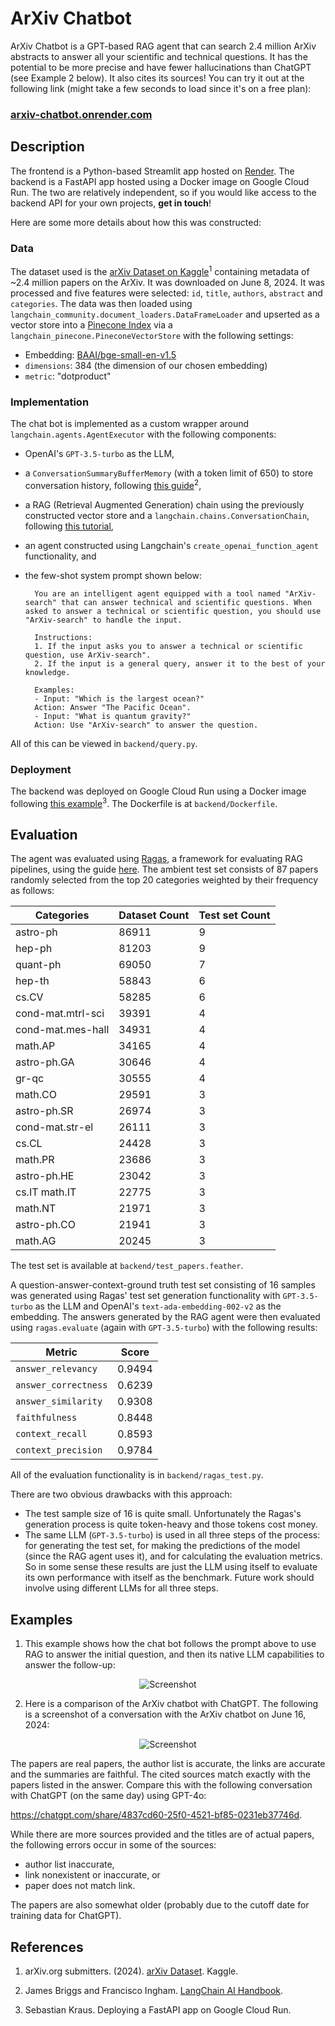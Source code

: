 # ArXiv Chatbot

ArXiv Chatbot is a GPT-based RAG agent that can search 2.4 million ArXiv abstracts to answer all your scientific and technical questions. It has the potential to be more precise and have fewer hallucinations than ChatGPT (see Example 2 below). It also cites its sources! You can try it out at the following link (might take a few seconds to load since it's on  a free plan):

### [arxiv-chatbot.onrender.com](https://arxiv-chatbot.onrender.com/)


## Description

The frontend is a Python-based Streamlit app hosted on [Render](https://render.com/). The backend is a FastAPI app hosted using a Docker image on Google Cloud Run. The two are relatively independent, so if you would like access to the backend API for your own projects, **get in touch**!

Here are some more details about how this was constructed:

### Data

The dataset used is the [arXiv Dataset on Kaggle](https://www.kaggle.com/datasets/Cornell-University/arxiv/data)$^1$ containing metadata of ~2.4 million papers on the ArXiv. It was downloaded on June 8, 2024. It was processed and five features were selected: `id`, `title`, `authors`, `abstract` and `categories`. The data was then loaded using `langchain_community.document_loaders.DataFrameLoader` and upserted as a vector store into a [Pinecone Index](https://app.pinecone.io/) via a `langchain_pinecone.PineconeVectorStore` with the following settings:
* Embedding: [BAAI/bge-small-en-v1.5](https://huggingface.co/BAAI/bge-small-en-v1.5)
* `dimensions`: 384 (the dimension of our chosen embedding)
* `metric`: "dotproduct"

### Implementation

The chat bot is implemented as a custom wrapper around `langchain.agents.AgentExecutor` with the following components:
* OpenAI's `GPT-3.5-turbo` as the LLM,
* a `ConversationSummaryBufferMemory` (with a token limit of 650) to store conversation history, following [this guide](https://www.pinecone.io/learn/series/langchain/langchain-conversational-memory/)$^2$,
* a RAG (Retrieval Augmented Generation) chain using the previously constructed vector store and a `langchain.chains.ConversationChain`, following [this tutorial](https://python.langchain.com/v0.2/docs/tutorials/rag/#retrieval-and-generation-generate),
* an agent constructed using Langchain's `create_openai_function_agent` functionality, and
* the few-shot system prompt shown below:
        
        You are an intelligent agent equipped with a tool named "ArXiv-search" that can answer technical and scientific questions. When asked to answer a technical or scientific question, you should use "ArXiv-search" to handle the input.

        Instructions:
        1. If the input asks you to answer a technical or scientific question, use ArXiv-search".
        2. If the input is a general query, answer it to the best of your knowledge.

        Examples:
        - Input: "Which is the largest ocean?"
        Action: Answer "The Pacific Ocean".
        - Input: "What is quantum gravity?"
        Action: Use "ArXiv-search" to answer the question.

All of this can be viewed in `backend/query.py`.

### Deployment
The backend was deployed on Google Cloud Run using a Docker image following [this example](https://github.com/sekR4/FastAPI-on-Google-Cloud-Run)$^3$. The Dockerfile is at `backend/Dockerfile`.


## Evaluation

The agent was evaluated using [Ragas](https://docs.ragas.io/en/stable/index.html), a framework for evaluating RAG pipelines, using the guide [here](https://docs.ragas.io/en/stable/getstarted/index.html). The ambient test set consists of 87 papers randomly selected from the top 20 categories weighted by their frequency as follows:

| Categories | Dataset Count | Test set Count |
| --- | --- | --- |
| astro-ph | 86911 | 9 |
| hep-ph | 81203 | 9 |
| quant-ph | 69050 | 7 |
| hep-th | 58843 | 6 |
| cs.CV | 58285 | 6 |
| cond-mat.mtrl-sci | 39391 | 4 |
| cond-mat.mes-hall | 34931 | 4 |
| math.AP | 34165 | 4 |
| astro-ph.GA | 30646 | 4 |
| gr-qc | 30555 | 4 |
| math.CO | 29591 | 3 |
| astro-ph.SR | 26974 | 3 |
| cond-mat.str-el | 26111 | 3 |
| cs.CL | 24428 | 3 |
| math.PR | 23686 | 3 |
| astro-ph.HE | 23042 | 3 |
| cs.IT math.IT | 22775 | 3 |
| math.NT | 21971 | 3 |
| astro-ph.CO | 21941 | 3 |
| math.AG | 20245 | 3 |

The test set is available at `backend/test_papers.feather`.

A question-answer-context-ground truth test set consisting of 16 samples was generated using Ragas' test set generation functionality with `GPT-3.5-turbo` as the LLM and OpenAI's `text-ada-embedding-002-v2` as the embedding. The answers generated by the RAG agent were then evaluated using `ragas.evaluate` (again with `GPT-3.5-turbo`) with the following results:

<center>

| **Metric**           | **Score** |
|----------------------|-----------|
| `answer_relevancy`   | 0.9494    |
| `answer_correctness` | 0.6239    |
| `answer_similarity`  | 0.9308    |
| `faithfulness`       | 0.8448    |
| `context_recall`     | 0.8593    |
| `context_precision`  | 0.9784    |

</center>

All of the evaluation functionality is in `backend/ragas_test.py`.

There are two obvious drawbacks with this approach:
* The test sample size of 16 is quite small. Unfortunately the Ragas's generation process is quite token-heavy and those tokens cost money.
* The same LLM (`GPT-3.5-turbo`) is used in all three steps of the process: for generating the test set, for making the predictions of the model (since the RAG agent uses it), and for calculating the evaluation metrics. So in some sense these results are just the LLM using itself to evaluate its own performance with itself as the benchmark. Future work should involve using different LLMs for all three steps.

## Examples

1. This example shows how the chat bot follows the prompt above to use RAG to answer the initial question, and then its native LLM capabilities to answer the follow-up:

<center><img src="screenshot1.png" alt="Screenshot"/></center>



2. Here is a comparison of the ArXiv chatbot with ChatGPT. The following is a screenshot of a conversation with the ArXiv chatbot on June 16, 2024:

<center><img src="screenshot2.png" alt="Screenshot"/></center>

The papers are real papers, the author list is accurate, the links are accurate and the summaries are faithful. The cited sources match exactly with the papers listed in the answer. Compare this with the following conversation with ChatGPT (on the same day) using GPT-4o:

https://chatgpt.com/share/4837cd60-25f0-4521-bf85-0231eb37746d.

While there are more sources provided and the titles are of actual papers, the following errors occur in some of the sources:
* author list inaccurate,
* link nonexistent or inaccurate, or
* paper does not match link.

The papers are also somewhat older (probably due to the cutoff date for training data for ChatGPT).



## References

1. arXiv.org submitters. (2024). [arXiv Dataset](https://doi.org/10.34740/KAGGLE/DSV/7548853). Kaggle. 

2. James Briggs and Francisco Ingham. [LangChain AI Handbook](https://www.pinecone.io/learn/series/langchain/).

3. Sebastian Kraus. Deploying a FastAPI app on Google Cloud Run.

